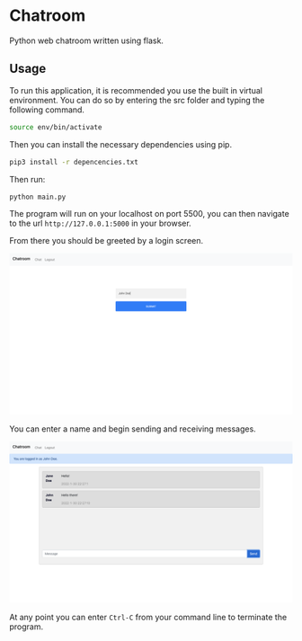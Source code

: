 # Chatroom
Python web chatroom written using flask. 


## Usage
To run this application, it is recommended you use the built in virtual environment. 
You can do so by entering the src folder and typing the following command.

```bash
source env/bin/activate
```
Then you can install the necessary dependencies using pip.

```bash
pip3 install -r depencencies.txt
```

Then run:
```bash
python main.py
```
The program will run on your localhost on port 5500, you can then navigate to the url `http://127.0.0.1:5000` in your browser.

From there you should be greeted by a login screen.

![](img/login.png)

You can enter a name and begin sending and receiving messages.

![](img/chat.png)

At any point you can enter `Ctrl-C` from your command line to terminate the program.
